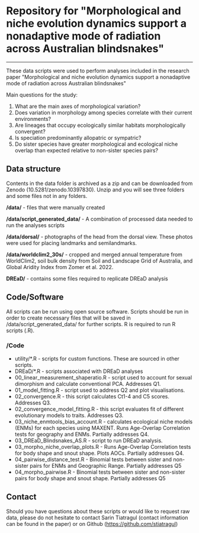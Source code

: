 # Repository for "Morphological and niche evolution dynamics support a nonadaptive mode of radiation across Australian blindsnakes"

---

These data scripts were used to perform analyses included in the research paper "Morphological and niche evolution dynamics support a nonadaptive mode of radiation across Australian blindsnakes" 

Main questions for the study:

1. What are the main axes of morphological variation?
1. Does variation in morphology among species correlate with their current environments? 
1. Are lineages that occupy ecologically similar habitats morphologically convergent? 
1. Is speciation predominantly allopatric or sympatric? 
1. Do sister species have greater morphological and ecological niche overlap than expected relative to non-sister species pairs?

## Data structure

Contents in the data folder is archived as a zip and can be downloaded from Zenodo (10.5281/zenodo.10397830). Unzip and you will see three folders and some files not in any folders. 

**/data/** - files that were manually created

**/data/script_generated_data/** - A combination of processed data needed to run the analyses scripts

**/data/dorsal/** - photographs of the head from the dorsal view. These photos were used for placing landmarks and semilandmarks. 

**/data/worldclim2_30s/** - cropped and merged annual temperature from WorldClim2, soil bulk density from Soil and Landscape Grid of Australia, and Global Aridity Index from Zomer et al. 2022. 

**DREaD/** - contains some files required to replicate DREaD analysis

## Code/Software

All scripts can be run using open source software. Scripts should be run in order to create necessary files that will be saved in /data/script_generated_data/ for further scripts. R is required to run R scripts (.R).

### /Code

  - utility/*.R - scripts for custom functions. These are sourced in other scripts.
  - DREaD/*.R - scripts associated with DREaD analyses
  - 00_linear_measurement_shaperatio.R - script used to account for sexual dimorphism and calculate conventional PCA. Addresses Q1.
  - 01_model_fitting.R - script used to address Q2 and plot visualisations.
  - 02_convergence.R - this script calculates Ct1-4 and C5 scores. Addresses Q3.
  - 02_convergence_model_fitting.R - this script evaluates fit of different evolutionary models to traits. Addresses Q3.
  - 03_niche_enmtools_bias_account.R - calculates ecological niche models (ENMs) for each species using MAXENT. Runs Age-Overlap Correlation tests for geography and ENMs. Partially addresses Q4.
  - 03_DREaD_Blindsnakes_AS.R - script to run DREaD analysis. 
  - 03_morpho_niche_overlap_plots.R - Runs Age-Overlap Correlation tests for body shape and snout shape. Plots AOCs. Partially addresses Q4. 
  - 04_pairwise_distance_test.R - Binomial tests between sister and non-sister pairs for ENMs and Geographic Range. Partially addresses Q5
  - 04_morpho_pairwise.R -  Binomial tests between sister and non-sister pairs for body shape and snout shape. Partially addresses Q5

## Contact

Should you have questions about these scripts or would like to request raw data, please do not hesitate to contact Sarin Tiatragul (contact information can be found in the paper) or on Github (https://github.com/stiatragul)
